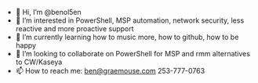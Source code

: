 - 👋 Hi, I’m @benol5en
- 👀 I’m interested in PowerShell, MSP automation, network security, less reactive and more proactive support
- 🌱 I’m currently learning how to music more, how to github, how to be happy
- 💞️ I’m looking to collaborate on PowerShell for MSP and rmm alternatives to CW/Kaseya
- 📫 How to reach me: ben@graemouse.com 253-777-0763

<!---
benol5en/benol5en is a ✨ special ✨ repository because its `README.md` (this file) appears on your GitHub profile.
You can click the Preview link to take a look at your changes.
--->
